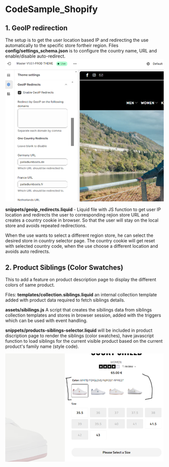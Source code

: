 # CodeSample_Shopify

## 1. GeoIP redirection
The setup is to get the user location based IP and redirecting the use automatically to the specific store fortheir region. 
Files
**config/settings_schema.json** is to configure the country name, URL and enable/disable auto-redirect.
 ![alt text](image.png)

**snippets/geoip_redirects.liquid** - Liquid file with JS function to get user IP location and redirects the user to corresponding rejion store URL and creates a country cookie in browser. So that the user will stay on the local store and avoids repeated redirections. 

When the use wants to select a different region store, he can select the desired store in country selector page. The country cookie will get reset with selected country code, when the use choose a different location and avoids auto redirects.  

 ## 2. Product Siblings (Color Swatches)
 This to add a feature on product description page to display the different colors of same product. 

 Files:
 **templates/collection.siblings.liquid** an internal collection template added with product data required to fetch siblings details. 

 **assets/sibilings.js** A script that creates the sibilings data from siblings collection templates and stores in browser session, added with the triggers which can be used with event handling. 

 **snippets/products-siblings-selector.liquid** will be included in product discription page to render the siblings (color swatches), have javascript function to load siblings for the current visible product based on the current product's family name (style code).

 ![alt text](image-1.png)   
